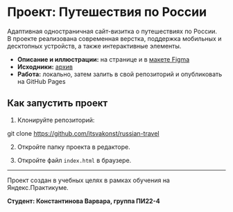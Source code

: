# Проект: Путешествия по России

Адаптивная одностраничная сайт-визитка о путешествиях по России.  
В проекте реализована современная верстка, поддержка мобильных и десктопных устройств, а также интерактивные элементы.

- **Описание и иллюстрации:** на странице и в [макете Figma](https://www.figma.com/file/5S2WSbEFL6awjVWJ0NWL8Q/Sprint-3_-Russia-_-desktop-mobile/duplicate)
- **Исходники:** [архив](https://code.s3.yandex.net/Interactive-textbook/AS-frontend/zip/russian-travel-main.zip?etag=23911526d377c1b32935688614bf5165)
- **Работа:** локально, затем залить в свой репозиторий и опубликовать на GitHub Pages

## Как запустить проект

1. Клонируйте репозиторий:

git clone https://github.com/itsvakonst/russian-travel  

2. Откройте папку проекта в редакторе.    

3. Откройте файл `index.html` в браузере.

---

Проект создан в учебных целях в рамках обучения на Яндекс.Практикуме.    

**Студент: Константинова Варвара, группа ПИ22-4**